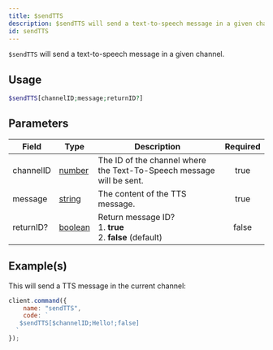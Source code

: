 ```yaml
---
title: $sendTTS
description: $sendTTS will send a text-to-speech message in a given channel.
id: sendTTS
---
```


`$sendTTS` will send a text-to-speech message in a given channel.

## Usage

```php
$sendTTS[channelID;message;returnID?]
```

## Parameters

| Field     | Type                                                                                                | Description                                                          | Required |
| --------- | --------------------------------------------------------------------------------------------------- | -------------------------------------------------------------------- | :------: |
| channelID | [number](https://developer.mozilla.org/en-US/docs/Web/JavaScript/Reference/Global_Objects/Number)   | The ID of the channel where the Text-To-Speech message will be sent. |   true   |
| message   | [string](https://developer.mozilla.org/en-US/docs/Web/JavaScript/Reference/Global_Objects/String)   | The content of the TTS message.                                      |   true   |
| returnID? | [boolean](https://developer.mozilla.org/en-US/docs/Web/JavaScript/Reference/Global_Objects/Boolean) | Return message ID? <br /> 1. **true** <br /> 2. **false** (default)  |  false   |

## Example(s)

This will send a TTS message in the current channel:

```javascript
client.command({
    name: "sendTTS",
    code: `
   $sendTTS[$channelID;Hello!;false]
  `
});
```
